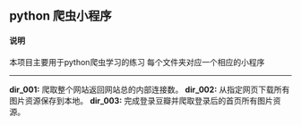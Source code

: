 ## python 爬虫小程序 ##

#### 说明 ####

本项目主要用于python爬虫学习的练习
每个文件夹对应一个相应的小程序

---

**dir_001:** 爬取整个网站返回网站总的内部连接数。
**dir_002:** 从指定网页下载所有图片资源保存到本地。
**dir_003:** 完成登录豆瓣并爬取登录后的首页所有图片资源。
